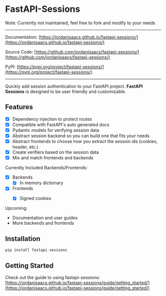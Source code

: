 # FastAPI-Sessions

Note: Currently not maintained, feel free to fork and modify to your needs

---

Documentation: [https://jordanisaacs.github.io/fastapi-sessions/](https://jordanisaacs.github.io/fastapi-sessions/)

Source Code: [https://github.com/jordanisaacs/fastapi-sessions/](https://github.com/jordanisaacs/fastapi-sessions/)

PyPI: [https://pypi.org/project/fastapi-sessions/](https://pypi.org/project/fastapi-sessions/)

---

Quickly add session authentication to your FastAPI project. **FastAPI Sessions** is designed to be user friendly and customizable.


## Features

- [x] Dependency injection to protect routes
- [x] Compatible with FastAPI's auto generated docs
- [x] Pydantic models for verifying session data
- [x] Abstract session backend so you can build one that fits your needs
- [x] Abstract frontends to choose how you extract the session ids (cookies, header, etc.)
- [x] Create verifiers based on the session data
- [x] Mix and match frontends and backends

Currently Included Backends/Frontends:

- [x] Backends
    - [x] In memory dictionary
- [x] Frontends
    - [x] Signed cookies


Upcoming:

* Documentation and user guides
* More backends and frontends

## Installation

```python
pip install fastapi-sessions
```

## Getting Started

Check out the guide to using fastapi-sessions: [https://jordanisaacs.github.io/fastapi-sessions/guide/getting_started/](https://jordanisaacs.github.io/fastapi-sessions/guide/getting_started/)
